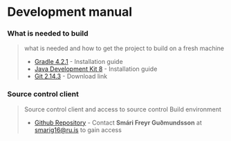 Development manual
==================

### What is needed to build 
> 
> what is needed and how to get the project to
> build on a fresh machine
> * [Gradle 4.2.1](https://gradle.org/install/) - Installation guide
> * [Java Development Kit 8](https://docs.oracle.com/javase/8/docs/technotes/guides/install/install_overview.html) - Installation guide
> * [Git 2.14.3](https://git-scm.com/downloads) - Download link

### Source control client
>
> Source control client and access to source
> control Build environment
> * [Github Repository](https://github.com/HUGB2017TeamCapslock/TeamCaps/) - Contact **Smári Freyr Guðmundsson** at smarig16@ru.is to gain access 

